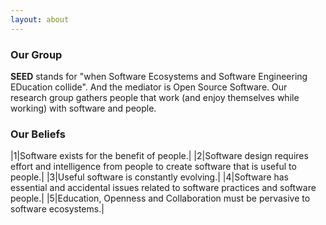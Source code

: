 ```yaml
---
layout: about
---
```


### Our Group
 
**SEED** stands for "when Software Ecosystems and 
Software Engineering EDucation collide". 
And the mediator is Open Source Software.
Our research group gathers people that work 
(and enjoy themselves while working) 
with software and people.

### Our Beliefs

|1|Software exists for the benefit of people.|
|2|Software design requires effort and intelligence from people to create software that is useful to people.|
|3|Useful software is constantly evolving.|
|4|Software has essential and accidental issues related to software practices and software people.|
|5|Education, Openness and Collaboration must be pervasive to software ecosystems.|

